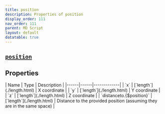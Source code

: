 ```yaml
---
title: position
description: Properties of position
display_order: 111
nav_order: 111
parent: MD Script
layout: default
datatable: true
---
```


##  [`position`](./position.html) 


## Properties

<div class="datatable-begin"></div>
| Name | Type | Description |
|------|------|-------------|
| `x` | [`length`](./length.html) | X coordinate |
| `y` | [`length`](./length.html) | Y coordinate |
| `z` | [`length`](./length.html) | Z coordinate |
| `distanceto.{$position}` | [`length`](./length.html) | Distance to the provided position (assuming they are in the same space) |
<div class="datatable-end"></div>



